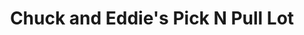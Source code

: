 ---
title: "Chuck and Eddie's Pick N Pull Lot"
url: /southington/chuck-and-eddies-pick-n-pull-lot/
shop: car parts
---